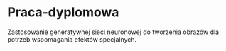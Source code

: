 # Praca-dyplomowa
Zastosowanie generatywnej sieci neuronowej do tworzenia obrazów dla potrzeb wspomagania efektów specjalnych.
